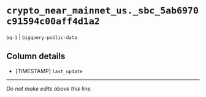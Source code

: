 # `crypto_near_mainnet_us._sbc_5ab6970c91594c00aff4d1a2`
`bq-1` | `bigquery-public-data`

## Column details
* [TIMESTAMP] `last_update`

-------------------------------------------------------------------------------
*Do not make edits above this line.*
